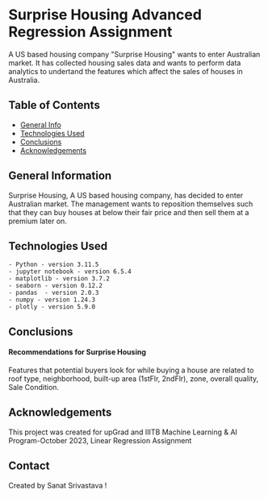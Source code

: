 # Surprise Housing Advanced Regression Assignment
A US based housing company "Surprise Housing" wants to enter Australian market. It has collected housing sales data and wants to perform data analytics to undertand the features which affect the sales of houses in Australia.

## Table of Contents
* [General Info](#general-information)
* [Technologies Used](#technologies-used)
* [Conclusions](#conclusions)
* [Acknowledgements](#acknowledgements)

<!-- You can include any other section that is pertinent to your problem -->

## General Information

Surprise Housing, A US based housing company, has decided to enter Australian market. The management wants to reposition themselves such that they can buy houses at below their fair price and then sell them at a premium later on.

## Technologies Used
	- Python - version 3.11.5
	- jupyter notebook - version 6.5.4
	- matplotlib - version 3.7.2
	- seaborn - version 0.12.2
	- pandas  - version 2.0.3
	- numpy - version 1.24.3
	- plotly - version 5.9.0


## Conclusions

#### Recommendations for Surprise Housing
Features that potential buyers look for while buying a house are related to roof type, neighborhood, built-up area (1stFlr, 2ndFlr), zone, overall quality, Sale Condition.

## Acknowledgements

This project was created for upGrad and IIITB Machine Learning & AI Program-October 2023, Linear Regression Assignment

## Contact
Created by Sanat Srivastava !


